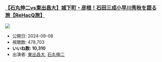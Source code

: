 ### [【石丸伸二vs東出昌大】城下町・彦根！石田三成小早川秀秋を語る旅【ReHacQ旅】](https://www.youtube.com/watch?v=J3mfkqBhDaY)
[![](https://img.youtube.com/vi/J3mfkqBhDaY/sddefault.jpg)](https://www.youtube.com/watch?v=J3mfkqBhDaY)
-   公開日: 2024-09-08
-   視聴数: 478,703
-   **いいね数: 10,310**
-   出演者: [東出昌大](/rehacq_fan/people/東出昌大 "wikilink"), [石丸伸二](/rehacq_fan/people/石丸伸二 "wikilink")
